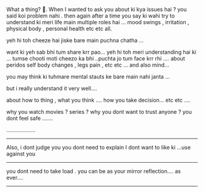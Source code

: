 
What a thing? 🤣.
When I wanted to ask you about ki kya issues hai ? you said koi problem nahi .
then again after a time you say ki wahi
try to understand ki meri life main multiple roles hai ...
mood swings , irritation , physical body , personal health etc etc all.

yeh hi toh cheeze hai jiske bare main puchna chatha ...

want ki yeh sab bhi tum share krr pao...
yeh hi toh meri understanding hai ki ... tumse chooti moti cheezo ka bhi ..puchta jo tum face krr rhi .... about peridos self body changes , legs pain , 
etc etc ... and also mind...

you may think ki tuhmare mental stauts ke bare main nahi janta ...

but i really understand it very well....

about how to thing , what you think ....
how you take decision... etc etc .... 

why you watch movies ? series ? 
why you dont want to trust anyone ?
you dont feel safe .......

...................

---
 Also, 
 i dont judge you 
 you dont need to explain
 I dont want to like ki ...use against you 

---
you dont need to take load . you can be as your mirror reflection....
as ever....

---

